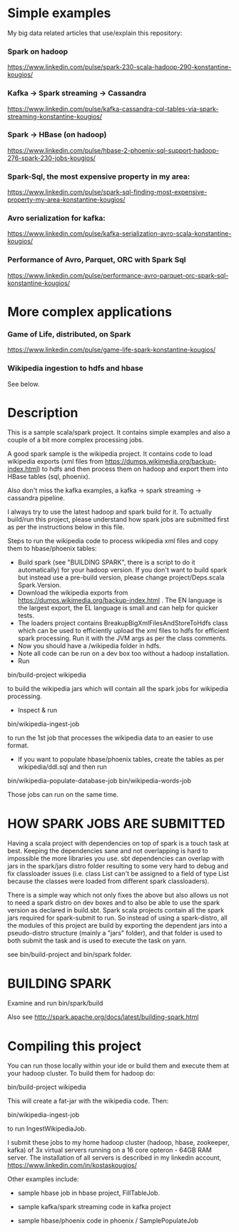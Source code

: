 # Simple examples

My big data related articles that use/explain this repository:

### Spark on hadoop

https://www.linkedin.com/pulse/spark-230-scala-hadoop-290-konstantine-kougios/

### Kafka -> Spark streaming -> Cassandra

https://www.linkedin.com/pulse/kafka-cassandra-cql-tables-via-spark-streaming-konstantine-kougios/

### Spark -> HBase (on hadoop)

https://www.linkedin.com/pulse/hbase-2-phoenix-sql-support-hadoop-276-spark-230-jobs-kougios/

### Spark-Sql, the most expensive property in my area:

https://www.linkedin.com/pulse/spark-sql-finding-most-expensive-property-my-area-konstantine-kougios/

### Avro serialization for kafka:

https://www.linkedin.com/pulse/kafka-serialization-avro-scala-konstantine-kougios/

### Performance of Avro, Parquet, ORC with Spark Sql 

https://www.linkedin.com/pulse/performance-avro-parquet-orc-spark-sql-konstantine-kougios/

# More complex applications

### Game of Life, distributed, on Spark

https://www.linkedin.com/pulse/game-life-spark-konstantine-kougios/

### Wikipedia ingestion to hdfs and hbase

See below.

# Description

This is a sample scala/spark project. It contains simple examples and also a couple of a bit more complex processing jobs.

A good spark sample is the wikipedia project. It contains code to load wikipedia exports (xml files from https://dumps.wikimedia.org/backup-index.html)
to hdfs and then process them on hadoop and export them into HBase tables (sql, phoenix).

Also don't miss the kafka examples, a kafka -> spark streaming -> cassandra pipeline.

I always try to use the latest hadoop and spark build for it. To actually build/run this project, please understand how spark jobs are submitted first as per the
instructions below in this file.

Steps to run the wikipedia code to process wikipedia xml files and copy them to hbase/phoenix tables:

- Build spark (see "BUILDING SPARK", there is a script to do it automatically) for your hadoop version. If you don't want to build spark but instead use a pre-build version, please change project/Deps.scala Spark.Version.
- Download the wikipedia exports from https://dumps.wikimedia.org/backup-index.html . The EN language is the largest export, the EL language is small and can help for quicker tests.
- The loaders project contains BreakupBigXmlFilesAndStoreToHdfs class which can be used to efficiently upload the xml files to hdfs for efficient spark processing. Run it
with the JVM args as per the class comments.
- Now you should have a /wikipedia folder in hdfs.
- Note all code can be run on a dev box too without a hadoop installation.
- Run

bin/build-project wikipedia

to build the wikipedia jars which will contain all the spark jobs for wikipedia processing.

- Inspect & run

bin/wikipedia-ingest-job

to run the 1st job that processes the wikipedia data to an easier to use format.

- If you want to populate hbase/phoenix tables, create the tables as per wikipedia/ddl.sql and then run

bin/wikipedia-populate-database-job
bin/wikipedia-words-job

Those jobs can run on the same time.

# HOW SPARK JOBS ARE SUBMITTED

Having a scala project with dependencies on top of spark is a touch task at best. Keeping the dependencies sane
and not overlapping is hard to impossible the more libraries you use. sbt dependencies can overlap with jars in
the spark/jars distro folder resulting to some very hard to debug and fix classloader issues (i.e. class
List can't be assigned to a field of type List because the classes were loaded from different spark classloaders).

There is a simple way which not only fixes the above but also allows us not to need a spark distro on dev boxes
and to also be able to use the spark version as declared in build.sbt. Spark scala projects contain all the spark
jars required for spark-submit to run. So instead of using a spark-distro, all the modules of this project are build
by exporting the dependent jars into a pseudo-distro structure (mainly a "jars" folder), and that folder is used to
both submit the task and is used to execute the task on yarn.

see bin/build-project and bin/spark folder.

# BUILDING SPARK

Examine and run bin/spark/build

Also see http://spark.apache.org/docs/latest/building-spark.html

# Compiling this project

You can run those locally within your ide or build them and execute them at your hadoop cluster. To build them for hadoop do:

bin/build-project wikipedia

This will create a fat-jar with the wikipedia code. Then:

bin/wikipedia-ingest-job

to run IngestWikipediaJob.

I submit these jobs to my home hadoop cluster (hadoop, hbase, zookeeper, kafka) of 3x virtual servers running on a 16 core opteron - 64GB RAM server.
The installation of all servers is described in my linkedin account, https://www.linkedin.com/in/kostaskougios/


Other examples include:

- sample hbase job in hbase project, FillTableJob.

- sample kafka/spark streaming code in kafka project

- sample hbase/phoenix code in phoenix / SamplePopulateJob


